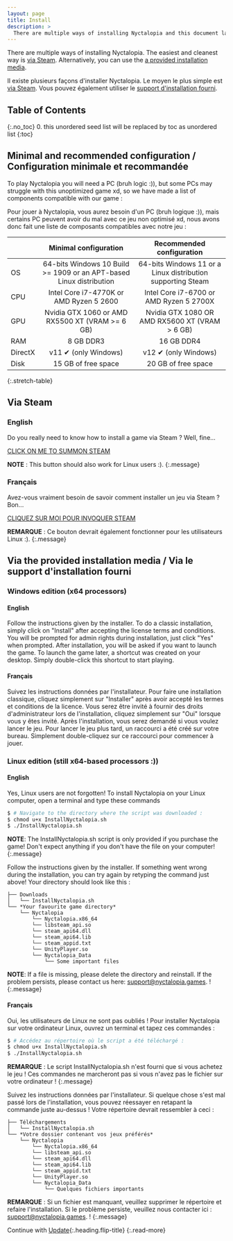 ```yaml
---
layout: page
title: Install
description: >
  There are multiple ways of installing Nyctalopia and this document lays them out for you.
---
```


There are multiple ways of installing Nyctalopia.
The easiest and cleanest way is [via Steam](#via-steam).
Alternatively, you can use the [a provided installation media](#via-the-provided-installation-media--via-le-support-dinstallation-fourni).

Il existe plusieurs façons d'installer Nyctalopia.
Le moyen le plus simple est [via Steam](#via-steam).
Vous pouvez également utiliser le [support d'installation fourni](#via-the-provided-installation-media--via-le-support-dinstallation-fourni).

## Table of Contents
{:.no_toc}
0. this unordered seed list will be replaced by toc as unordered list
{:toc}

## Minimal and recommended configuration / Configuration minimale et recommandée

To play Nyctalopia you will need a PC (bruh logic :)), but some PCs may struggle with this unoptimized game xd, so we have made a list of components compatible with our game :


Pour jouer à Nyctalopia, vous aurez besoin d'un PC (bruh logique :)), mais certains PC peuvent avoir du mal avec ce jeu non optimisé xd, nous avons donc fait une liste de composants compatibles avec notre jeu :

|                                     | Minimal configuration                  | Recommended configuration                    |
|:------------------------------------|:--------------------------------------:|:--------------------------------------------:|
| OS                                  | 64-bits Windows 10 Build >= 1909 or an APT-based Linux distribution | 64-bits Windows 11 or a Linux distribution supporting Steam |
| CPU                                 | Intel Core i7-4770K or AMD Ryzen 5 2600 | Intel Core i7-6700 or AMD Ryzen 5 2700X     |
| GPU                                 | Nvidia GTX 1060 or AMD RX5500 XT (VRAM >= 6 GB) | Nvidia GTX 1080 OR AMD RX5600 XT (VRAM > 6 GB) |
| RAM                                 | 8 GB DDR3                              | 16 GB DDR4                                   |
| DirectX                             | v11 &#x2714; (only Windows)            | v12 &#x2714; (only Windows)                  |
| Disk                                | 15 GB of free space                    | 20 GB of free space                          |
{:.stretch-table}


## Via Steam

### English

Do you really need to know how to install a game via Steam ?
Well, fine...

[CLICK ON ME TO SUMMON STEAM](steam://install/1937920)

**NOTE** : This button should also work for Linux users :).
{:.message}

### Français

Avez-vous vraiment besoin de savoir comment installer un jeu via Steam ?
Bon...

[CLIQUEZ SUR MOI POUR INVOQUER STEAM](steam://install/1937920)

**REMARQUE** : Ce bouton devrait également fonctionner pour les utilisateurs Linux :).
{:.message}

## Via the provided installation media / Via le support d'installation fourni

### Windows edition (x64 processors)

#### English

Follow the instructions given by the installer. 
To do a classic installation, simply click on "Install" after accepting the license terms and conditions. 
You will be prompted for admin rights during installation, just click "Yes" when prompted. 
After installation, you will be asked if you want to launch the game. 
To launch the game later, a shortcut was created on your desktop. 
Simply double-click this shortcut to start playing.

#### Français

Suivez les instructions données par l'installateur. 
Pour faire une installation classique, cliquez simplement sur "Installer" après avoir accepté les termes et conditions de la licence. 
Vous serez être invité à fournir des droits d'administrateur lors de l'installation, cliquez simplement sur "Oui" lorsque vous y êtes invité. 
Après l'installation, vous serez demandé si vous voulez lancer le jeu. 
Pour lancer le jeu plus tard, un raccourci a été créé sur votre bureau. 
Simplement double-cliquez sur ce raccourci pour commencer à jouer.

### Linux edition (still x64-based processors :))

#### English

Yes, Linux users are not forgotten! To install Nyctalopia on your Linux computer, open a terminal and type these commands

~~~bash
$ # Navigate to the directory where the script was downloaded :
$ chmod u+x InstallNyctalopia.sh
$ ./InstallNyctalopia.sh
~~~

**NOTE**: The InstallNyctalopia.sh script is only provided if you purchase the game! Don't expect anything if you don't have the file on your computer!
{:.message}

Follow the instructions given by the installer. If something went wrong during the installation, you can try again by retyping the command just above!
Your directory should look like this :

~~~
├── Downloads 
│   └── InstallNyctalopia.sh
└── *Your favourite game directory*
    └── Nyctalopia
        └── Nyctalopia.x86_64
        └── libsteam_api.so
        └── steam_api64.dll
        └── steam_api64.lib
        └── steam_appid.txt
        └── UnityPlayer.so
        └── Nyctalopia_Data
            └── Some important files
~~~

**NOTE**: If a file is missing, please delete the directory and reinstall. If the problem persists, please contact us here: [support@nyctalopia.games](mailto://support@support@hugofnm.fr).
!
{:.message}

#### Français

Oui, les utilisateurs de Linux ne sont pas oubliés ! Pour installer Nyctalopia sur votre ordinateur Linux, ouvrez un terminal et tapez ces commandes :

~~~bash
$ # Accédez au répertoire où le script a été téléchargé :
$ chmod u+x InstallNyctalopia.sh
$ ./InstallNyctalopia.sh
~~~

**REMARQUE** : Le script InstallNyctalopia.sh n'est fourni que si vous achetez le jeu ! Ces commandes ne marcheront pas si vous n'avez pas le fichier sur votre ordinateur !
{:.message}

Suivez les instructions données par l'installateur. Si quelque chose s'est mal passé lors de l'installation, vous pouvez réessayer en retapant la commande juste au-dessus !
Votre répertoire devrait ressembler à ceci :

~~~
├── Téléchargements 
│   └── InstallNyctalopia.sh
└── *Votre dossier contenant vos jeux préférés*
    └── Nyctalopia
        └── Nyctalopia.x86_64
        └── libsteam_api.so
        └── steam_api64.dll
        └── steam_api64.lib
        └── steam_appid.txt
        └── UnityPlayer.so
        └── Nyctalopia_Data
            └── Quelques fichiers importants
~~~

**REMARQUE** : Si un fichier est manquant, veuillez supprimer le répertoire et refaire l'installation. Si le problème persiste, veuillez nous contacter ici : [support@nyctalopia.games](mailto://support@support@hugofnm.fr).
!
{:.message}

Continue with [Update](update.md){:.heading.flip-title}
{:.read-more}